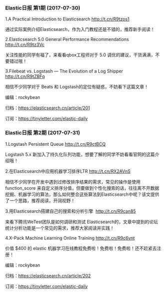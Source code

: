 ### Elastic日报 第1期 (2017-07-30)

1.A Practical Introduction to Elasticsearch http://t.cn/R9tzos1

通过实际案例介绍Elasticsearch，作为入门教程还是不错的，推荐新手阅读！

2.Elasticsearch 5.0 General Performance Recommendations http://t.cn/R9tz3Vc

关注性能的同学有福了，来看看qbox工程师对于 5.0 调优的建议，干货满满，不要错过哦！

3.Filebeat vs. Logstash — The Evolution of a Log Shipper  http://t.cn/R9tZBFq

相信不少同学对于 Beats 和 Logstash的定位有疑惑，不妨看下这篇文章！


编辑：rockybean

归档：https://elasticsearch.cn/article/201

订阅：https://tinyletter.com/elastic-daily



### Elastic日报 第2期 (2017-07-31)

1.Logstash Persistent Queue http://t.cn/R9ctBCQ

Logstash 5.x 新加入了持久化队列功能，想要了解的同学不妨看看官网的这篇介绍哦！

2.在Elasticsearch中应用机器学习排序LTR http://t.cn/RX2AVnS

相信不少同学在开发中遇到过修改排序结果的需求，常见的操作是使用function_score 来自定义排序分值，但要做到个性化搜索的话，往往离不开数据挖掘、机器学习的算法，那么如何整合这些算法到Elasticsearch中呢？该文提供了一个思路，推荐阅读，开阔视野！

3.用Elasticsearch搭建自己的搜索和分析引擎  http://t.cn/R9can85

来看下腾讯WeTest团队是如何调研和测试 Elasticsearch的，文章中提到的论坛统计分析功能是一个常见的需求，推荐大家阅读并实践！

4.X-Pack Machine Learning Online Training http://t.cn/R9c6vnt

价值 $400 的 elastic 机器学习在线教程免费啦！免费啦！免费啦！还不赶紧去注册！


编辑：rockybean

归档：https://elasticsearch.cn/article/202

订阅：https://tinyletter.com/elastic-daily